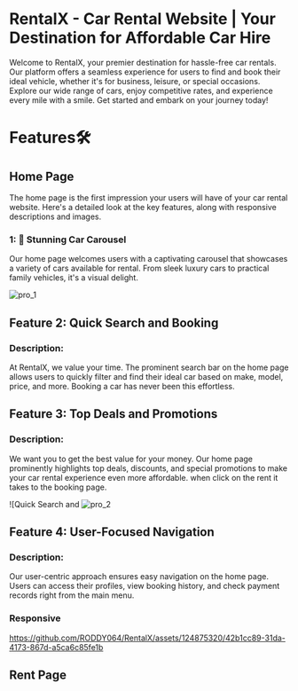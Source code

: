 # RentalX - Car Rental Website | Your Destination for Affordable Car Hire
Welcome to RentalX, your premier destination for hassle-free car rentals. Our platform offers a seamless experience for users to find and book their ideal vehicle, whether it's for business, leisure, or special occasions. Explore our wide range of cars, enjoy competitive rates, and experience every mile with a smile. Get started and embark on your journey today!

# Features🛠

## Home Page 
The home page is the first impression your users will have of your car rental website. Here's a detailed look at the key features, along with responsive descriptions and images.

 ### 1: 🌟  Stunning Car Carousel
 Our home page welcomes users with a captivating carousel that showcases a variety of cars available for rental. 
 From sleek luxury cars to practical family vehicles, it's a visual delight.

 
![pro_1](https://github.com/RODDY064/RentalX/assets/124875320/22ad7b29-f33b-4f04-9bcf-f9bec560515b)

## Feature 2: Quick Search and Booking

### Description:
At RentalX, we value your time. The prominent search bar on the home page allows users to quickly filter and find their ideal car based on make, model, price, and more. Booking a car has never been this effortless.

## Feature 3: Top Deals and Promotions

### Description:
We want you to get the best value for your money. Our home page prominently highlights top deals, discounts, and special promotions to make your car rental experience even more affordable.
when click on the rent it takes to the booking page.

![Quick Search and ![pro_2](https://github.com/RODDY064/RentalX/assets/124875320/8aa6b817-4555-4b9e-abca-c342bbb50141)



## Feature 4: User-Focused Navigation

### Description:
Our user-centric approach ensures easy navigation on the home page. Users can access their profiles, view booking history, and check payment records right from the main menu.

###   Responsive 

https://github.com/RODDY064/RentalX/assets/124875320/42b1cc89-31da-4173-867d-a5ca6c85fe1b





## Rent Page 